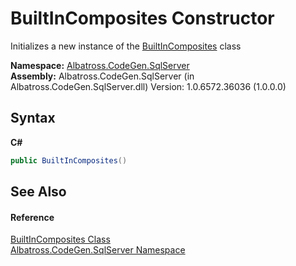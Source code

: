# BuiltInComposites Constructor 
 

Initializes a new instance of the <a href="923C4ECE">BuiltInComposites</a> class

**Namespace:**&nbsp;<a href="9727DDEC">Albatross.CodeGen.SqlServer</a><br />**Assembly:**&nbsp;Albatross.CodeGen.SqlServer (in Albatross.CodeGen.SqlServer.dll) Version: 1.0.6572.36036 (1.0.0.0)

## Syntax

**C#**<br />
``` C#
public BuiltInComposites()
```


## See Also


#### Reference
<a href="923C4ECE">BuiltInComposites Class</a><br /><a href="9727DDEC">Albatross.CodeGen.SqlServer Namespace</a><br />
